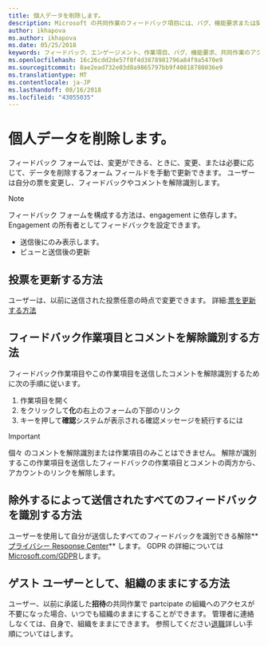 ```yaml
---
title: 個人データを削除します。
description: Microsoft の共同作業のフィードバック項目には、バグ、機能要求または契約に関連付けられているすべてのタスクを指定できます。 フィードバック フォームをカスタマイズするには、各契約に基づいています。
author: ikhapova
ms.author: ikhapova
ms.date: 05/25/2018
keywords: フィードバック、エンゲージメント、作業項目、バグ、機能要求、共同作業のアクセス許可、デベロッパー センターのバグ
ms.openlocfilehash: 16c26cdd2de57f0f4d3878981796a84f9a5470e9
ms.sourcegitcommit: 8ae2ead732e03d8a9865797bb9f40818780036e9
ms.translationtype: MT
ms.contentlocale: ja-JP
ms.lasthandoff: 08/16/2018
ms.locfileid: "43055035"
---
```

# <a name="remove-personal-data"></a>個人データを削除します。

フィードバック フォームでは、変更ができる、ときに、変更、または必要に応じて、データを削除するフォーム フィールドを手動で更新できます。
ユーザーは自分の票を変更し、フィードバックやコメントを解除識別します。

> [!NOTE]
> 
> フィードバック フォームを構成する方法は、engagement に依存します。 Engagement の所有者としてフィードバックを設定できます。 <br>
> * 送信後にのみ表示します。
> * ビューと送信後の更新

## <a name="how-to-update-the-vote"></a>投票を更新する方法

ユーザーは、以前に送信された投票任意の時点で変更できます。
詳細:[票を更新する方法](feedback-items-view.md#how-to-update-the-vote)

## <a name="how-to-de-identify-a-feedback-work-item-and-comments"></a>フィードバック作業項目とコメントを解除識別する方法

フィードバック作業項目やこの作業項目を送信したコメントを解除識別するために次の手順に従います。

1. 作業項目を開く
2. をクリックして**化**の右上のフォームの下部のリンク
3. キーを押して**確認**システムが表示される確認メッセージを続行するには

> [!IMPORTANT]
> 個々 のコメントを解除識別または作業項目のみことはできません。 解除が識別するこの作業項目を送信したフィードバックの作業項目とコメントの両方から、アカウントのリンクを解除します。

## <a name="how-to-de-identify-all-feedback-submitted-by-you"></a>除外するによって送信されたすべてのフィードバックを識別する方法

ユーザーを使用して自分が送信したすべてのフィードバックを識別できる解除**[プライバシー Response Center](https://aka.ms/privacyresponse)** します。
GDPR の詳細については[Microsoft.com/GDPR](https://Microsoft.com/GDPR)します。

## <a name="how-to-leave-an-organization-as-a-guest-user"></a>ゲスト ユーザーとして、組織のままにする方法

ユーザー、以前に承諾した**招待**の共同作業で partcipate の組織へのアクセスが不要になった場合、いつでも組織のままにすることができます。 管理者に連絡しなくては、自身で、組織をままにできます。
参照してください[退職](https://docs.microsoft.com/en-us/azure/active-directory/b2b/leave-the-organization#leave-an-organization)詳しい手順についてはします。
